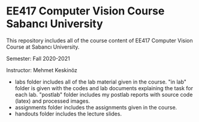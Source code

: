 # EE417 Computer Vision Course Sabancı University
This repository includes all of the course content of EE417 Computer Vision Course at Sabancı University.

Semester: Fall 2020-2021

Instructor: Mehmet Keskinöz
* labs folder includes all of the lab material given in the course. "in lab" folder is given with the codes and lab documents explaining the task for each lab. "postlab" folder includes my postlab reports with source code (latex) and processed images.
* assignments folder includes the assignments given in the course.
* handouts folder includes the lecture slides.
